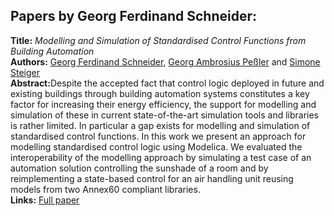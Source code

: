 <h2>Papers by Georg Ferdinand Schneider:</h2>
<p>
<b>Title:</b> <i> Modelling and Simulation of Standardised Control Functions from Building Automation </i> <br />
<b>Authors:</b> <a href="../authors/author_242.html">Georg Ferdinand Schneider</a>, <a href="../authors/author_213.html">Georg Ambrosius Peßler</a> and <a href="../authors/author_255.html">Simone Steiger</a><br />
<b>Abstract:</b>Despite the accepted fact that control logic deployed in
future and existing buildings through building automation
systems constitutes a key factor for increasing their energy
efficiency, the support for modelling and simulation
of these in current state-of-the-art simulation tools and libraries
is rather limited. In particular a gap exists for modelling
and simulation of standardised control functions. In
this work we present an approach for modelling standardised
control logic using Modelica. We evaluated the interoperability
of the modelling approach by simulating a test
case of an automation solution controlling the sunshade of
a room and by reimplementing a state-based control for an
air handling unit reusing models from two Annex60 compliant
libraries.<br />
<b>Links:</b> <a href="../submissions/ecp17132209_SchneiderPelerSteiger.pdf">Full paper</a></p>